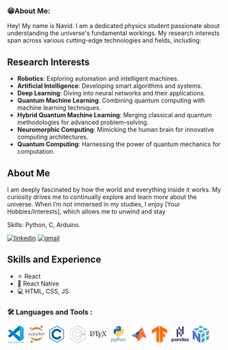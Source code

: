### 😁About Me:
Hey! My name is Navid. I am a dedicated physics student passionate about understanding the universe's fundamental workings. My research interests span across various cutting-edge technologies and fields, including:

## Research Interests
- **Robotics**: Exploring automation and intelligent machines.
- **Artificial Intelligence**: Developing smart algorithms and systems.
- **Deep Learning**: Diving into neural networks and their applications.
- **Quantum Machine Learning**: Combining quantum computing with machine learning techniques.
- **Hybrid Quantum Machine Learning**: Merging classical and quantum methodologies for advanced problem-solving.
- **Neuromorphic Computing**: Mimicking the human brain for innovative computing architectures.
- **Quantum Computing**: Harnessing the power of quantum mechanics for computation.

## About Me
I am deeply fascinated by how the world and everything inside it works. My curiosity drives me to continually explore and learn more about the universe. When I’m not immersed in my studies, I enjoy [Your Hobbies/Interests], which allows me to unwind and stay 

Skills: Python, C, Arduino.



[<img src='https://cdn.jsdelivr.net/npm/simple-icons@3.0.1/icons/linkedin.svg' alt='linkedin' height='40'>](https://www.linkedin.com/in/www.linkedin.com/in/navidmarkazi/)  [<img src='https://cdn.jsdelivr.net/npm/simple-icons@3.0.1/icons/gmail.svg' alt='gmail' height='40'>](navidcentral@gmail.com)  





## Skills and Experience
* ⚛ React
* 📱 React Native
* 💻 HTML, CSS, JS

### :hammer_and_wrench: Languages and Tools :
<div>
  <img src="https://github.com/devicons/devicon/blob/master/icons/vscode/vscode-original-wordmark.svg" title="vscode" alt="vscode" width="40" height="40"/>&nbsp;
 <img src="https://github.com/devicons/devicon/blob/master/icons/jupyter/jupyter-original-wordmark.svg" title="jupyter" alt="jupyter" width="40" height="40"/>&nbsp;
 <img src="https://github.com/devicons/devicon/blob/master/icons/c/c-line.svg" title="c" alt="c" width="40" height="40"/>&nbsp;
 <img src="https://github.com/devicons/devicon/blob/master/icons/cplusplus/cplusplus-line.svg" title="c++" alt="c++" width="40" height="40"/>&nbsp;
 <img src="https://github.com/devicons/devicon/blob/master/icons/latex/latex-original.svg" title="latex" alt="latex" width="40" height="40"/>&nbsp;
 <img src="https://github.com/devicons/devicon/blob/master/icons/python/python-original-wordmark.svg" title="python" alt="python" width="40" height="40"/>&nbsp;
 <img src="https://github.com/devicons/devicon/blob/master/icons/matlab/matlab-original.svg" alt="matlab" width="40" height="40"/>&nbsp;
 <img src="https://github.com/devicons/devicon/blob/master/icons/tensorflow/tensorflow-original.svg" title="tensorflow" alt="tensorflow" width="40" height="40"/>&nbsp; 
  <img src="https://github.com/devicons/devicon/blob/master/icons/pandas/pandas-original-wordmark.svg" title="pandas" alt="pandas" width="40" height="40"/>&nbsp;
  <img src="https://github.com/devicons/devicon/blob/master/icons/numpy/numpy-original.svg" title="numpy" alt="numpy" width="40" height="40"/>&nbsp;


  
</div>
